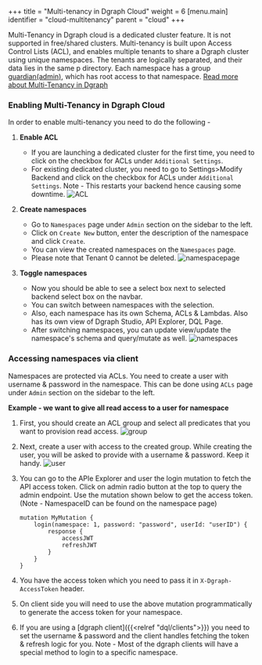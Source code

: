 +++
title = "Multi-tenancy in Dgraph Cloud"
weight = 6
[menu.main]
    identifier = "cloud-multitenancy"
    parent = "cloud"
+++

Multi-Tenancy in Dgraph cloud is a dedicated cluster feature. It is not supported in free/shared clusters. Multi-tenancy is built upon Access Control Lists (ACL), and enables multiple tenants to share a Dgraph cluster using unique namespaces. The tenants are logically separated, and their data lies in the same p directory. Each namespace has a group [guardian(admin)](https://dgraph.io/docs/enterprise-features/multitenancy/#guardians-of-the-galaxy), which has root access to that namespace. [Read more about Multi-Tenancy in Dgraph](https://dgraph.io/docs/enterprise-features/multitenancy/)

### Enabling Multi-Tenancy in Dgraph Cloud
In order to enable multi-tenancy you need to do the following - 

1. **Enable ACL**
    - If you are launching a dedicated cluster for the first time, you need to click on the checkbox for ACLs under `Additional Settings`.
    - For existing dedicated cluster, you need to go to Settings>Modify Backend and click on the checkbox for ACLs under `Additional Settings`. Note - This restarts your backend hence causing some downtime. 
    ![ACL](/images/cloud/multitenancy/acl.png)

2. **Create namespaces**
    - Go to `Namespaces` page under `Admin` section on the sidebar to the left.
    - Click on `Create New` button, enter the description of the namespace and click `Create`.
    - You can view the created namespaces on the `Namespaces` page.
    - Please note that Tenant 0 cannot be deleted.
    ![namespacepage](/images/cloud/multitenancy/namespacepage.png)

3. **Toggle namespaces**
    - Now you should be able to see a select box next to selected backend select box on the navbar.
    - You can switch between namespaces with the selection.
    - Also, each namespace has its own Schema, ACLs & Lambdas. Also has its own view of Dgraph Studio, API Explorer, DQL Page.
    - After switching namespaces, you can update view/update the namespace's schema and query/mutate as well.
    ![namespaces](/images/cloud/multitenancy/namespaces.png)

### Accessing namespaces via client
Namespaces are protected via ACLs. You need to create a user with username & password in the namespace. This can be done using `ACLs` page under `Admin` section on the sidebar to the left.

**Example - we want to give all read access to a user for namespace**

1. First, you should create an ACL group and select all predicates that you want to provision read access.
    ![group](/images/cloud/multitenancy/group.png)
2. Next, create a user with access to the created group. While creating the user, you will be asked to provide with a username & password. Keep it handy.
    ![user](/images/cloud/multitenancy/user.png)
3. You can go to the APIe Explorer and user the login mutation to fetch the API access token. Click on admin radio button at the top to query the admin endpoint. Use the mutation shown below to get the access token.
    (Note - NamespaceID can be found on the namespace page)
    ```
    mutation MyMutation {
        login(namespace: 1, password: "password", userId: "userID") {
            response {
                accessJWT
                refreshJWT
            }
        }
    }

    ```
    

4. You have the access token which you need to pass it in `X-Dgraph-AccessToken` header.
5. On client side you will need to use the above mutation programmatically to generate the access token for your namespace. 
6. If you are using a [dgraph client]({{<relref "dql/clients">}}) you need to set the username & password and the client handles fetching the token & refresh logic for you. 
Note - Most of the dgraph clients will have a special method to login to a specific namespace. 

    

